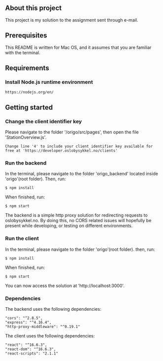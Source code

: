 ## About this project
This project is my solution to the assignment sent through e-mail.

## Prerequisites

This README is written for Mac OS, and it assumes that you are familiar with the terminal.

## Requirements

### Install Node.js runtime environment
```
https://nodejs.org/en/
```

## Getting started

### Change the client identifier key
Please navigate to the folder '/origo/src/pages', then open the file 'StationOverview.js'.
```
Change line '4' to include your client identifier key available for free at 'https://developer.oslobysykkel.no/clients'
```

### Run the backend
In the terminal, please navigate to the folder 'origo_backend' located inside 'origo'(root folder).
Then, run:
```
$ npm install
```
When finished, run:
```
$ npm start
```
The backend is a simple http proxy solution for redirecting requests to oslobysykkel.no.
By doing this, no CORS related issues will hopefully be present while developing, or testing on different environments.

### Run the client
In the terminal, please navigate to the folder 'origo'(root folder).
then, run:
```
$ npm install
```
When finished, run:
```
$ npm start
```

You can now access the solution at 'http://localhost:3000'.

### Dependencies
The backend uses the following dependencies:
```
"cors": "^2.8.5",
"express": "^4.16.4",
"http-proxy-middleware": "^0.19.1"
```

The client uses the following dependencies:
```
"react": "^16.6.3",
"react-dom": "^16.6.3",
"react-scripts": "2.1.1"
```
